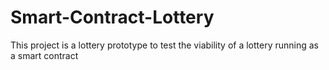 # Smart-Contract-Lottery
This project is a lottery prototype to test the viability of a lottery running as a smart contract
